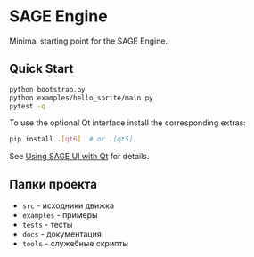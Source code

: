 # SAGE Engine

Minimal starting point for the SAGE Engine.

## Quick Start

```bash
python bootstrap.py
python examples/hello_sprite/main.py
pytest -q
```

To use the optional Qt interface install the corresponding extras:

```bash
pip install .[qt6]  # or .[qt5]
```

See [Using SAGE UI with Qt](docs/using_sage_ui_with_qt.md) for details.

## Папки проекта

- `src` - исходники движка
- `examples` - примеры
- `tests` - тесты
- `docs` - документация
- `tools` - служебные скрипты
